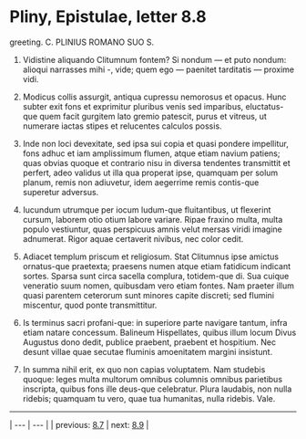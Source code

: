 # Pliny, Epistulae, letter 8.8

greeting. C. PLINIUS ROMANO SUO S.



1. Vidistine aliquando Clitumnum fontem? Si nondum — et puto nondum: alioqui narrasses mihi -, vide; quem ego — paenitet tarditatis — proxime vidi.



2. Modicus collis assurgit, antiqua cupressu nemorosus et opacus. Hunc subter exit fons et exprimitur pluribus venis sed imparibus, eluctatus-que quem facit gurgitem lato gremio patescit, purus et vitreus, ut numerare iactas stipes et relucentes calculos possis.



3. Inde non loci devexitate, sed ipsa sui copia et quasi pondere impellitur, fons adhuc et iam amplissimum flumen, atque etiam navium patiens; quas obvias quoque et contrario nisu in diversa tendentes transmittit et perfert, adeo validus ut illa qua properat ipse, quamquam per solum planum, remis non adiuvetur, idem aegerrime remis contis-que superetur adversus.



4. Iucundum utrumque per iocum ludum-que fluitantibus, ut flexerint cursum, laborem otio otium labore variare. Ripae fraxino multa, multa populo vestiuntur, quas perspicuus amnis velut mersas viridi imagine adnumerat. Rigor aquae certaverit nivibus, nec color cedit.



5. Adiacet templum priscum et religiosum. Stat Clitumnus ipse amictus ornatus-que praetexta; praesens numen atque etiam fatidicum indicant sortes. Sparsa sunt circa sacella complura, totidem-que di. Sua cuique veneratio suum nomen, quibusdam vero etiam fontes. Nam praeter illum quasi parentem ceterorum sunt minores capite discreti; sed flumini miscentur, quod ponte transmittitur.



6. Is terminus sacri profani-que: in superiore parte navigare tantum, infra etiam natare concessum. Balineum Hispellates, quibus illum locum Divus Augustus dono dedit, publice praebent, praebent et hospitium. Nec desunt villae quae secutae fluminis amoenitatem margini insistunt.



7. In summa nihil erit, ex quo non capias voluptatem. Nam studebis quoque: leges multa multorum omnibus columnis omnibus parietibus inscripta, quibus fons ille deus-que celebratur. Plura laudabis, non nulla ridebis; quamquam tu vero, quae tua humanitas, nulla ridebis. Vale.



---

| --- | --- |
| previous: [8.7](../8.7/) | next: [8.9](../8.9/) |